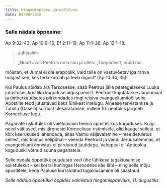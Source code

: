 ```yaml
---
title: Hingamispäeva pärastlõuna
date: 04/08/2018
---
```


### Selle nädala õppeaine:
Ap 9:32–43; Ap 10:9–16; Ef 2:11–19; Ap 11:1–26; Ap 12:1–18.

> <p>Juhtsalm:</p>
> „Nüüd avas Peetrus oma suu ja ütles: „Tõepoolest, nüüd ma
mõistan, et Jumal ei ole erapoolik, vaid talle on vastuvõetav iga rahva
hulgast see, kes teda kardab ja teeb õigust“ (Ap 10:34, 35).

Kui Paulus sõidab ära Tarsosesse, saab Peetrus jälle peategelaseks Luuka jutustuses
kristliku koguduse alguspäevist. Peetrust kujutatakse Juudamaal ja ümberkaudsetes
piirkondades ringi reisiva evangeeliumitöölisena. Apostlite teod
jutustavad kaks lühikest imelugu, Ainease tervistamise ja Tabiita (Gaselli) surnust
ülesäratamise, millele 10. peatükis järgneb Korneeliuse lugu.

Paganate uskutulek oli vaieldavaim teema apostellikus koguduses. Kuigi need
väitlused, mis järgnesid Korneeliuse ristimisele, olid kaugel sellest, et kõik keerukused
lahendada, aitas Vaimu väljavalamine – meeldetuletus sellest, mis toimus
nelipühal – veenda Peetrust ja vendi Jeruusalemmas, et evangeeliumi õnnistus ei
piirdunud juutidega. Vahepeal oli Antiookia koguduski võtnud suuna paganatele.

Selle nädala õppetükk puudutab veel ühe lühikese tagakiusamise esiletulekut –
sel korral kuningas Heroodese käe läbi – ning selle mõju apostlitele, keda Pauluse
korraldatud tagakiusamine oli säästnud.

_Selle nädala õppetükki õppides valmistud hingamispäevaks, 11. augustiks._
